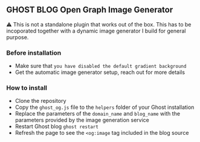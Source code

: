 ## GHOST BLOG Open Graph Image Generator

⚠️ This is not a standalone plugin that works out of the box. This has to be incoporated together with a dynamic image generator I build for general purpose.

### Before installation

- Make sure that `you have disabled the default gradient background`
- Get the automatic image generator setup, reach out for more details

### How to install

- Clone the repository
- Copy the `ghost_og.js` file to the `helpers` folder of your Ghost installation
- Replace the parameters of the `domain_name` and `blog_name` with the parameters provided by the image generation service
- Restart Ghost blog `ghost restart`
- Refresh the page to see the `<og:image` tag included in the blog source
